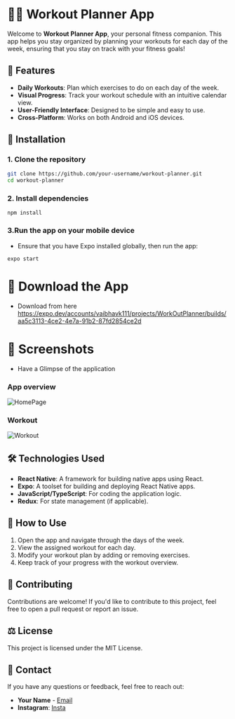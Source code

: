 # 🏋️‍♂️ Workout Planner App

Welcome to **Workout Planner App**, your personal fitness companion. This app helps you stay organized by planning your workouts for each day of the week, ensuring that you stay on track with your fitness goals!

## 🌟 Features

- **Daily Workouts**: Plan which exercises to do on each day of the week.
- **Visual Progress**: Track your workout schedule with an intuitive calendar view.
- **User-Friendly Interface**: Designed to be simple and easy to use.
- **Cross-Platform**: Works on both Android and iOS devices.

## 🚀 Installation

### 1. Clone the repository
```bash
git clone https://github.com/your-username/workout-planner.git
cd workout-planner

```

### 2. Install dependencies
```
npm install
```

### 3.Run the app on your mobile device
- Ensure that you have Expo installed globally, then run the app:
```
expo start
```

# 📱 Download the App

- Download from here
https://expo.dev/accounts/vaibhavk111/projects/WorkOutPlanner/builds/aa5c3113-4ce2-4e7a-91b2-87fd2854ce2d

# 📸 Screenshots

- Have a Glimpse of the application

### App overview
![HomePage](https://i.ibb.co/93F3gQH/homepage.png) 

### Workout
![Workout](https://i.ibb.co/bJwSbMQ/workout.png)



## 🛠️ Technologies Used

- **React Native**: A framework for building native apps using React.
- **Expo**: A toolset for building and deploying React Native apps.
- **JavaScript/TypeScript**: For coding the application logic.
- **Redux**: For state management (if applicable).

## 📖 How to Use

1. Open the app and navigate through the days of the week.
2. View the assigned workout for each day.
3. Modify your workout plan by adding or removing exercises.
4. Keep track of your progress with the workout overview.

## 👥 Contributing

Contributions are welcome! If you'd like to contribute to this project, feel free to open a pull request or report an issue.

## ⚖️ License

This project is licensed under the MIT License.

## 📧 Contact

If you have any questions or feedback, feel free to reach out:

- **Your Name** - [Email](vaibhavkumar10112004@gmail.com)
- **Instagram**: [Insta]([https://github.com/your-username](https://www.instagram.com/vaibhav.k111?igsh=dXNjbGJoazJjanY=))


